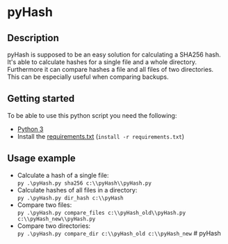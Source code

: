 # pyHash
## Description
pyHash is supposed to be an easy solution for calculating a SHA256 hash.
It's able to calculate hashes for a single file and a whole directory. Furthermore it can compare hashes a file and all files of two directories.
This can be especially useful when comparing backups.
## Getting started
To be able to use this python script you need the following:
- [Python 3](https://www.python.org/downloads/)
- Install the [requirements.txt](requirements.txt) (`install -r requirements.txt`)
## Usage example
- Calculate a hash of a single file:<br>
`py .\pyHash.py sha256 c:\\pyHash\\pyHash.py`
- Calculate hashes of all files in a directory:<br>
`py .\pyHash.py dir_hash c:\\pyHash`
- Compare two files:<br>
`py .\pyHash.py compare_files c:\\pyHash_old\\pyHash.py  c:\\pyHash_new\\pyHash.py`
- Compare two directories:<br>
`py .\pyHash.py compare_dir c:\\pyHash_old c:\\pyHash_new`
#   p y H a s h  
 